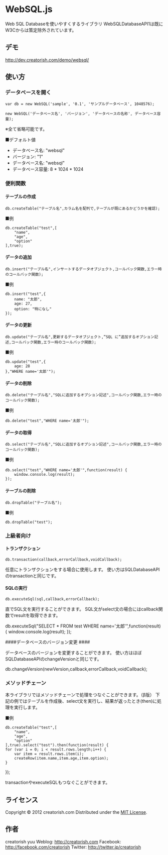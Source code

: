 WebSQL.js
======================
Web SQL Databaseを使いやすくするライブラリ
WebSQLDatabaseAPI1は既にW3Cからは策定除外されています。

デモ
------
http://dev.creatorish.com/demo/websql/

使い方
------

### データベースを開く ###

    var db = new WebSQL('sample', '0.1', 'サンプルデータベース', 1048576);

    new WebSQL('データベース名', 'バージョン', 'データベースの名称', データベース容量);

※全て省略可能です。

■デフォルト値

+    データベース名: "websql"
+    バージョン: "1"
+    データベース名: "websql"
+    データベース容量: 8 * 1024 * 1024

### 便利関数 ###

#### テーブルの作成 ####

    db.createTable("テーブル名",カラム名を配列で,テーブルが既にあるかどうかを確認);

■例

    db.createTable("test",[
        "name",
        "age",
        "option"
    ],true);

#### データの追加 ####

    db.insert("テーブル名",インサートするデータオブジェクト,コールバック関数,エラー時のコールバック関数);

■例

    db.insert("test",{
        name: "太郎",
        age: 27,
        option: "特になし"
    });

#### データの更新 ####

    db.update("テーブル名",更新するデータオブジェクト,”SQL に”追加するオプション記述,コールバック関数,エラー時のコールバック関数);

■例

    db.update("test",{
        age: 28
    },"WHERE name='太郎'");

#### データの削除 ####

    db.delete("テーブル名","SQLに追加するオプション記述",コールバック関数,エラー時のコールバック関数);

■例

    db.delete("test","WHERE name='太郎'");

#### データの取得 ####

    db.select("テーブル名","SQLに追加するオプション記述",コールバック関数,エラー時のコールバック関数);

■例

    db.select("test","WHERE name='太郎'",function(result) {
        window.console.log(result);
    });

#### テーブルの削除 ####

    db.dropTable("テーブル名");

■例

    db.dropTable("test");

### 上級者向け ###

#### トランザクション ####

    db.transaction(callback,errorCallback,voidCallback);

任意にトランザクションをする場合に使用します。
使い方はSQLDatabaseAPIのtransactionと同じです。

#### SQLの実行 ####

    db.executeSql(sql,callback,errorCallback);

直でSQL文を実行することができます。
SQL文がselect文の場合にはcallback関数でresultを取得できます。

  db.executeSql("SELECT * FROM test WHERE name='太郎'",function(result) {
        window.console.log(result);
    });

####データベースのバージョン変更 ####

データベースのバージョンを変更することができます。
使い方はほぼSQLDatabaseAPIのchangeVersionと同じです。

  db.changeVersion(newVersion,callback,errorCallback,voidCallback);

### メソッドチェーン ###

本ライブラリではメソッドチェーンで処理をつなぐことができます。（β版）
下記の例ではテーブルを作成後、select文を実行し、結果が返ったとき(then)に処理を実行します。

■例

    db.createTable("test",[
        "name",
        "age",
        "option"
    ],true).select("test").then(function(result) {
    for (var i = 0; i < result.rows.length;i++) {
        var item = result.rows.item(i);
        createRow(item.name,item.age,item.option);
    }
});

transactionやexecuteSQLもつなぐことができます。

ライセンス
--------
[MIT]: http://www.opensource.org/licenses/mit-license.php
Copyright &copy; 2012 creatorish.com
Distributed under the [MIT License][mit].

作者
--------
creatorish yuu
Weblog: <http://creatorish.com>
Facebook: <http://facebook.com/creatorish>
Twitter: <http://twitter.jp/creatorish>